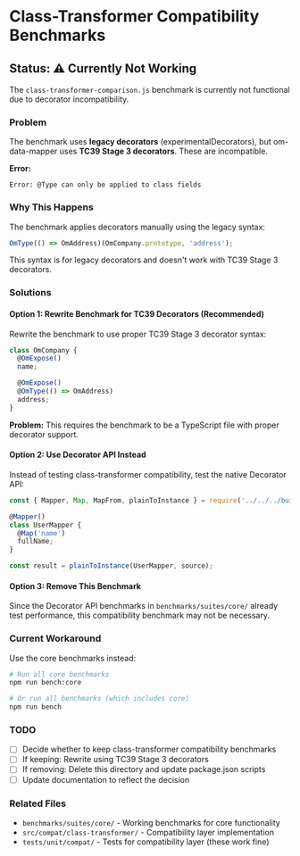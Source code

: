 # Class-Transformer Compatibility Benchmarks

## Status: ⚠️ Currently Not Working

The `class-transformer-comparison.js` benchmark is currently not functional due to decorator incompatibility.

### Problem

The benchmark uses **legacy decorators** (experimentalDecorators), but om-data-mapper uses **TC39 Stage 3 decorators**. These are incompatible.

**Error:**
```
Error: @Type can only be applied to class fields
```

### Why This Happens

The benchmark applies decorators manually using the legacy syntax:
```javascript
OmType(() => OmAddress)(OmCompany.prototype, 'address');
```

This syntax is for legacy decorators and doesn't work with TC39 Stage 3 decorators.

### Solutions

#### Option 1: Rewrite Benchmark for TC39 Decorators (Recommended)

Rewrite the benchmark to use proper TC39 Stage 3 decorator syntax:

```javascript
class OmCompany {
  @OmExpose()
  name;

  @OmExpose()
  @OmType(() => OmAddress)
  address;
}
```

**Problem:** This requires the benchmark to be a TypeScript file with proper decorator support.

#### Option 2: Use Decorator API Instead

Instead of testing class-transformer compatibility, test the native Decorator API:

```javascript
const { Mapper, Map, MapFrom, plainToInstance } = require('../../../build/decorators/index.js');

@Mapper()
class UserMapper {
  @Map('name')
  fullName;
}

const result = plainToInstance(UserMapper, source);
```

#### Option 3: Remove This Benchmark

Since the Decorator API benchmarks in `benchmarks/suites/core/` already test performance, this compatibility benchmark may not be necessary.

### Current Workaround

Use the core benchmarks instead:

```bash
# Run all core benchmarks
npm run bench:core

# Or run all benchmarks (which includes core)
npm run bench
```

### TODO

- [ ] Decide whether to keep class-transformer compatibility benchmarks
- [ ] If keeping: Rewrite using TC39 Stage 3 decorators
- [ ] If removing: Delete this directory and update package.json scripts
- [ ] Update documentation to reflect the decision

### Related Files

- `benchmarks/suites/core/` - Working benchmarks for core functionality
- `src/compat/class-transformer/` - Compatibility layer implementation
- `tests/unit/compat/` - Tests for compatibility layer (these work fine)


